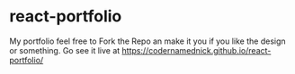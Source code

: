 # react-portfolio
 My portfolio feel free to Fork the Repo an make it you if you like the design or something. Go see it live at 
 https://codernamednick.github.io/react-portfolio/
